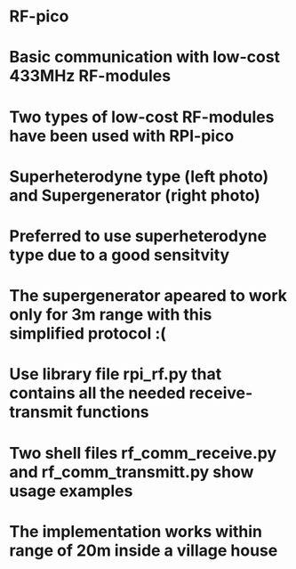 # RF-pico
# Basic communication with low-cost 433MHz RF-modules
# Two types of low-cost RF-modules have been used with RPI-pico
# Superheterodyne type (left photo) and Supergenerator (right photo)
# Preferred to use superheterodyne type due to a good sensitvity
# The supergenerator apeared to work only for 3m range with this simplified protocol :(

# Use library file rpi_rf.py that contains all the needed receive-transmit functions
# Two shell files rf_comm_receive.py and rf_comm_transmitt.py show usage examples 

# The implementation works within range of 20m inside a village house

